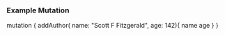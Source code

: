 ### Example Mutation 

mutation {
	addAuthor( name: "Scott F Fitzgerald", age: 142){
	name
  age
  }
}
